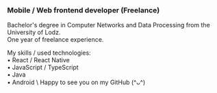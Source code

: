 ### Mobile / Web frontend developer (Freelance)

Bachelor's degree in Computer Networks and Data Processing from the University of Lodz.  
One year of freelance experience.

My skills / used technologies:\
• React / React Native\
• JavaScript / TypeScript\
• Java\
• Android
\\
Happy to see you on my GitHub  (^ᴗ^)
